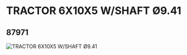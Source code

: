 # TRACTOR 6X10X5 W/SHAFT Ø9.41
## 87971
![TRACTOR 6X10X5 W/SHAFT Ø9.41](https://lc-www-live-s.legocdn.com/media/bricks/5/2/6019059.jpg)